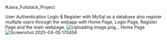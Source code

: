 #Java_Fullstack_Project

User Authentication Login & Register with MySql as a database also register multiple users through the webapp with Home Page, Login Page, Register Page and the main webpage. 
![Uploading image.png…]()
Home Page
![Screenshot 2025-04-05 170456](https://github.com/user-attachments/assets/b30481fa-bece-42d8-b81c-2f44536c96a2)
